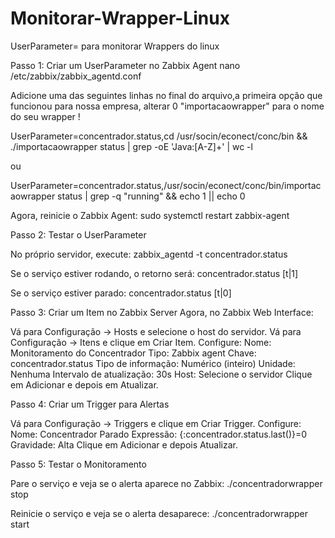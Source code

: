 # Monitorar-Wrapper-Linux
UserParameter=  para monitorar Wrappers do linux


Passo 1: Criar um UserParameter no Zabbix Agent
nano /etc/zabbix/zabbix_agentd.conf

Adicione uma das seguintes linhas no final do arquivo,a primeira opção que funcionou para nossa empresa, alterar 0 "importacaowrapper" para o nome do seu wrapper !


UserParameter=concentrador.status,cd /usr/socin/econect/conc/bin && ./importacaowrapper status | grep -oE 'Java:[A-Z]+' | wc -l

ou

UserParameter=concentrador.status,/usr/socin/econect/conc/bin/importacaowrapper status | grep -q "running" && echo 1 || echo 0


Agora, reinicie o Zabbix Agent:
sudo systemctl restart zabbix-agent

Passo 2: Testar o UserParameter

No próprio servidor, execute:
zabbix_agentd -t concentrador.status

Se o serviço estiver rodando, o retorno será:
concentrador.status [t|1]

Se o serviço estiver parado:
concentrador.status [t|0]

Passo 3: Criar um Item no Zabbix Server
Agora, no Zabbix Web Interface:

Vá para Configuração → Hosts e selecione o host do servidor.
Vá para Configuração → Itens e clique em Criar Item.
Configure:
Nome: Monitoramento do Concentrador
Tipo: Zabbix agent
Chave: concentrador.status
Tipo de informação: Numérico (inteiro)
Unidade: Nenhuma
Intervalo de atualização: 30s
Host: Selecione o servidor
Clique em Adicionar e depois em Atualizar.


Passo 4: Criar um Trigger para Alertas

Vá para Configuração → Triggers e clique em Criar Trigger.
Configure:
Nome: Concentrador Parado
Expressão: {<HOST>:concentrador.status.last()}=0
Gravidade: Alta
Clique em Adicionar e depois Atualizar.

Passo 5: Testar o Monitoramento

Pare o serviço e veja se o alerta aparece no Zabbix:
./concentradorwrapper stop

Reinicie o serviço e veja se o alerta desaparece:
./concentradorwrapper start



